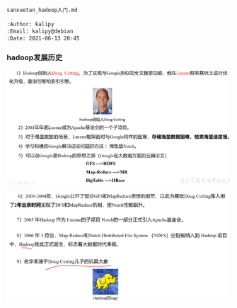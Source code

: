     sanxuetan_hadoop入门.md
    
    :Author: kalipy
    :Email: kalipy@debian
    :Date: 2021-06-13 20:45

### hadoop发展历史

![Image](./img/image_2021-06-13-20-48-37.png)

![Image](./img/image_2021-06-13-20-51-06.png)







